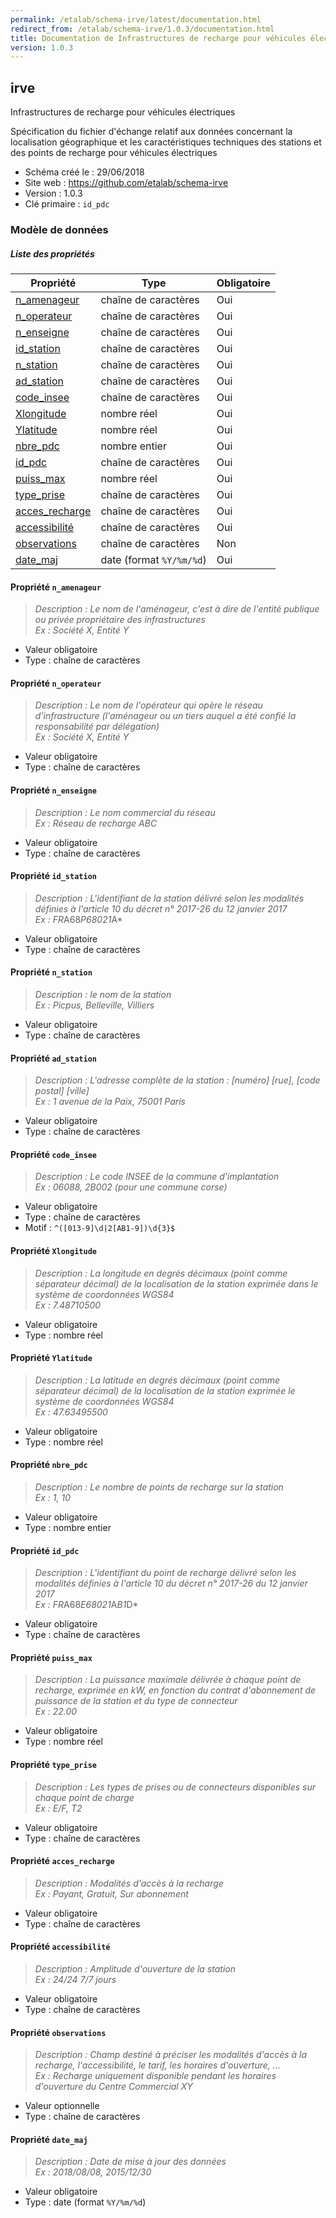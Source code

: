 ```yaml
---
permalink: /etalab/schema-irve/latest/documentation.html
redirect_from: /etalab/schema-irve/1.0.3/documentation.html
title: Documentation de Infrastructures de recharge pour véhicules électriques
version: 1.0.3
---
```


## irve

Infrastructures de recharge pour véhicules électriques

Spécification du fichier d'échange relatif aux données concernant la localisation géographique et les caractéristiques techniques des stations et des points de recharge pour véhicules électriques

- Schéma créé le : 29/06/2018
- Site web : https://github.com/etalab/schema-irve
- Version : 1.0.3
- Clé primaire : `id_pdc`

### Modèle de données


##### Liste des propriétés

| Propriété | Type | Obligatoire |
| -- | -- | -- |
| [n_amenageur](#propriété-n_amenageur) | chaîne de caractères  | Oui |
| [n_operateur](#propriété-n_operateur) | chaîne de caractères  | Oui |
| [n_enseigne](#propriété-n_enseigne) | chaîne de caractères  | Oui |
| [id_station](#propriété-id_station) | chaîne de caractères  | Oui |
| [n_station](#propriété-n_station) | chaîne de caractères  | Oui |
| [ad_station](#propriété-ad_station) | chaîne de caractères  | Oui |
| [code_insee](#propriété-code_insee) | chaîne de caractères  | Oui |
| [Xlongitude](#propriété-Xlongitude) | nombre réel  | Oui |
| [Ylatitude](#propriété-Ylatitude) | nombre réel  | Oui |
| [nbre_pdc](#propriété-nbre_pdc) | nombre entier  | Oui |
| [id_pdc](#propriété-id_pdc) | chaîne de caractères  | Oui |
| [puiss_max](#propriété-puiss_max) | nombre réel  | Oui |
| [type_prise](#propriété-type_prise) | chaîne de caractères  | Oui |
| [acces_recharge](#propriété-acces_recharge) | chaîne de caractères  | Oui |
| [accessibilité](#propriété-accessibilité) | chaîne de caractères  | Oui |
| [observations](#propriété-observations) | chaîne de caractères  | Non |
| [date_maj](#propriété-date_maj) | date (format `%Y/%m/%d`) | Oui |

#### Propriété `n_amenageur`

> *Description : Le nom de l'aménageur, c'est à dire de l'entité publique ou privée propriétaire des infrastructures<br/>Ex : Société X, Entité Y*
- Valeur obligatoire
- Type : chaîne de caractères

#### Propriété `n_operateur`

> *Description : Le nom de l'opérateur qui opère le réseau d'infrastructure (l'aménageur ou un tiers auquel a été confié la responsabilité par délégation)<br/>Ex : Société X, Entité Y*
- Valeur obligatoire
- Type : chaîne de caractères

#### Propriété `n_enseigne`

> *Description : Le nom commercial du réseau<br/>Ex : Réseau de recharge ABC*
- Valeur obligatoire
- Type : chaîne de caractères

#### Propriété `id_station`

> *Description : L'identifiant de la station délivré selon les modalités définies à l'article 10 du décret n° 2017-26 du 12 janvier 2017<br/>Ex : FR*A68*P68021*A*
- Valeur obligatoire
- Type : chaîne de caractères

#### Propriété `n_station`

> *Description : le nom de la station<br/>Ex : Picpus, Belleville, Villiers*
- Valeur obligatoire
- Type : chaîne de caractères

#### Propriété `ad_station`

> *Description : L'adresse complète de la station : [numéro] [rue], [code postal] [ville]<br/>Ex : 1 avenue de la Paix, 75001 Paris*
- Valeur obligatoire
- Type : chaîne de caractères

#### Propriété `code_insee`

> *Description : Le code INSEE de la commune d'implantation<br/>Ex : 06088, 2B002 (pour une commune corse)*
- Valeur obligatoire
- Type : chaîne de caractères
- Motif : `^([013-9]\d|2[AB1-9])\d{3}$`

#### Propriété `Xlongitude`

> *Description : La longitude en degrés décimaux (point comme séparateur décimal) de la localisation de la station exprimée dans le système de coordonnées WGS84<br/>Ex : 7.48710500*
- Valeur obligatoire
- Type : nombre réel

#### Propriété `Ylatitude`

> *Description : La latitude en degrés décimaux (point comme séparateur décimal) de la localisation de la station exprimée le système de coordonnées WGS84<br/>Ex : 47.63495500*
- Valeur obligatoire
- Type : nombre réel

#### Propriété `nbre_pdc`

> *Description : Le nombre de points de recharge sur la station<br/>Ex : 1, 10*
- Valeur obligatoire
- Type : nombre entier

#### Propriété `id_pdc`

> *Description : L'identifiant du point de recharge délivré selon les modalités définies à l'article 10 du décret n° 2017-26 du 12 janvier 2017<br/>Ex : FR*A68*E68021*A*B1*D*
- Valeur obligatoire
- Type : chaîne de caractères

#### Propriété `puiss_max`

> *Description : La puissance maximale délivrée à chaque point de recharge, exprimée en kW, en fonction du contrat d'abonnement de puissance de la station et du type de connecteur<br/>Ex : 22.00*
- Valeur obligatoire
- Type : nombre réel

#### Propriété `type_prise`

> *Description : Les types de prises ou de connecteurs disponibles sur chaque point de charge<br/>Ex : E/F, T2*
- Valeur obligatoire
- Type : chaîne de caractères

#### Propriété `acces_recharge`

> *Description : Modalités d'accès à la recharge<br/>Ex : Payant, Gratuit, Sur abonnement*
- Valeur obligatoire
- Type : chaîne de caractères

#### Propriété `accessibilité`

> *Description : Amplitude d'ouverture de la station<br/>Ex : 24/24 7/7 jours*
- Valeur obligatoire
- Type : chaîne de caractères

#### Propriété `observations`

> *Description : Champ destiné à préciser les modalités d'accès à la recharge, l'accessibilité, le tarif, les horaires d'ouverture, …<br/>Ex : Recharge uniquement disponible pendant les horaires d'ouverture du Centre Commercial XY*
- Valeur optionnelle
- Type : chaîne de caractères

#### Propriété `date_maj`

> *Description : Date de mise à jour des données<br/>Ex : 2018/08/08, 2015/12/30*
- Valeur obligatoire
- Type : date (format `%Y/%m/%d`)